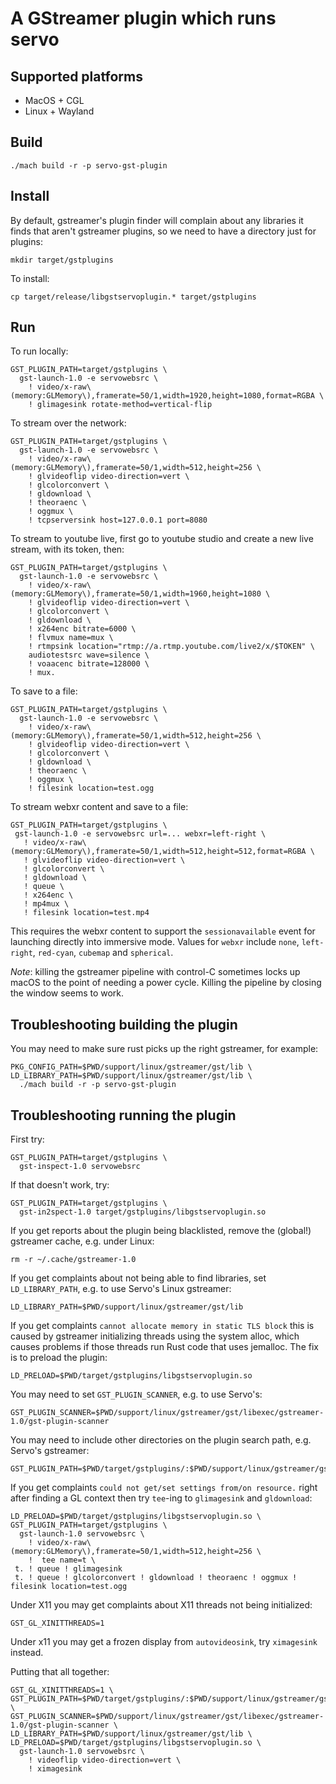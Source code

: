 # A GStreamer plugin which runs servo

## Supported platforms

* MacOS + CGL
* Linux + Wayland

## Build

```
./mach build -r -p servo-gst-plugin
```

## Install

By default, gstreamer's plugin finder will complain about any libraries it finds that aren't
gstreamer plugins, so we need to have a directory just for plugins:
```
mkdir target/gstplugins
```

To install:
```
cp target/release/libgstservoplugin.* target/gstplugins
```
## Run

To run locally:
```
GST_PLUGIN_PATH=target/gstplugins \
  gst-launch-1.0 -e servowebsrc \
    ! video/x-raw\(memory:GLMemory\),framerate=50/1,width=1920,height=1080,format=RGBA \
    ! glimagesink rotate-method=vertical-flip
```

To stream over the network:
```
GST_PLUGIN_PATH=target/gstplugins \
  gst-launch-1.0 -e servowebsrc \
    ! video/x-raw\(memory:GLMemory\),framerate=50/1,width=512,height=256 \
    ! glvideoflip video-direction=vert \
    ! glcolorconvert \
    ! gldownload \
    ! theoraenc \
    ! oggmux \
    ! tcpserversink host=127.0.0.1 port=8080
```

To stream to youtube live, first go to youtube studio and create a new live stream, with its token, then:
```
GST_PLUGIN_PATH=target/gstplugins \
  gst-launch-1.0 -e servowebsrc \
    ! video/x-raw\(memory:GLMemory\),framerate=50/1,width=1960,height=1080 \
    ! glvideoflip video-direction=vert \
    ! glcolorconvert \
    ! gldownload \
    ! x264enc bitrate=6000 \
    ! flvmux name=mux \
    ! rtmpsink location="rtmp://a.rtmp.youtube.com/live2/x/$TOKEN" \
    audiotestsrc wave=silence \
    ! voaacenc bitrate=128000 \
    ! mux.
```

To  save to a file:
```
GST_PLUGIN_PATH=target/gstplugins \
  gst-launch-1.0 -e servowebsrc \
    ! video/x-raw\(memory:GLMemory\),framerate=50/1,width=512,height=256 \
    ! glvideoflip video-direction=vert \
    ! glcolorconvert \
    ! gldownload \
    ! theoraenc \
    ! oggmux \
    ! filesink location=test.ogg
```

To stream webxr content and save to a file:
```
GST_PLUGIN_PATH=target/gstplugins \
 gst-launch-1.0 -e servowebsrc url=... webxr=left-right \
   ! video/x-raw\(memory:GLMemory\),framerate=50/1,width=512,height=512,format=RGBA \
   ! glvideoflip video-direction=vert \
   ! glcolorconvert \
   ! gldownload \
   ! queue \
   ! x264enc \
   ! mp4mux \
   ! filesink location=test.mp4
```
This requires the webxr content to support the `sessionavailable` event for launching directly into immersive mode.
Values for `webxr` include `none`, `left-right`, `red-cyan`, `cubemap` and `spherical`.

*Note*: killing the gstreamer pipeline with control-C sometimes locks up macOS to the point
of needing a power cycle. Killing the pipeline by closing the window seems to work.

## Troubleshooting building the plugin

You may need to make sure rust picks up the right gstreamer, for example:
```
PKG_CONFIG_PATH=$PWD/support/linux/gstreamer/gst/lib \
LD_LIBRARY_PATH=$PWD/support/linux/gstreamer/gst/lib \
  ./mach build -r -p servo-gst-plugin
```

## Troubleshooting running the plugin

First try:
```
GST_PLUGIN_PATH=target/gstplugins \
  gst-inspect-1.0 servowebsrc
```

If that doesn't work, try:
```
GST_PLUGIN_PATH=target/gstplugins \
  gst-in2spect-1.0 target/gstplugins/libgstservoplugin.so
```

If you get reports about the plugin being blacklisted, remove the (global!) gstreamer cache, e.g. under Linux:
```
rm -r ~/.cache/gstreamer-1.0
```

If you get complaints about not being able to find libraries, set `LD_LIBRARY_PATH`, e.g. to use Servo's Linux gstreamer:
```
LD_LIBRARY_PATH=$PWD/support/linux/gstreamer/gst/lib
```

If you get complaints `cannot allocate memory in static TLS block` this is caused by gstreamer initializing threads using
the system alloc, which causes problems if those threads run Rust code that uses jemalloc. The fix is to preload the plugin:
```
LD_PRELOAD=$PWD/target/gstplugins/libgstservoplugin.so
```

You may need to set `GST_PLUGIN_SCANNER`, e.g. to use Servo's:
```
GST_PLUGIN_SCANNER=$PWD/support/linux/gstreamer/gst/libexec/gstreamer-1.0/gst-plugin-scanner
```

You may need to include other directories on the plugin search path, e.g. Servo's gstreamer:
```
GST_PLUGIN_PATH=$PWD/target/gstplugins/:$PWD/support/linux/gstreamer/gst/lib
```

If you get complaints `could not get/set settings from/on resource.` right after finding a GL context then try `tee`-ing to `glimagesink` and `gldownload`:
```
LD_PRELOAD=$PWD/target/gstplugins/libgstservoplugin.so \
GST_PLUGIN_PATH=target/gstplugins \
  gst-launch-1.0 servowebsrc \
    ! video/x-raw\(memory:GLMemory\),framerate=50/1,width=512,height=256 \
    !  tee name=t \
 t. ! queue ! glimagesink 
 t. ! queue ! glcolorconvert ! gldownload ! theoraenc ! oggmux ! filesink location=test.ogg
```


Under X11 you may get complaints about X11 threads not being initialized:
```
GST_GL_XINITTHREADS=1
```

Under x11 you may get a frozen display from `autovideosink`, try `ximagesink` instead.

Putting that all together:
```
GST_GL_XINITTHREADS=1 \
GST_PLUGIN_PATH=$PWD/target/gstplugins/:$PWD/support/linux/gstreamer/gst/lib \
GST_PLUGIN_SCANNER=$PWD/support/linux/gstreamer/gst/libexec/gstreamer-1.0/gst-plugin-scanner \
LD_LIBRARY_PATH=$PWD/support/linux/gstreamer/gst/lib \
LD_PRELOAD=$PWD/target/gstplugins/libgstservoplugin.so \
  gst-launch-1.0 servowebsrc \
    ! videoflip video-direction=vert \
    ! ximagesink
```
